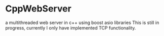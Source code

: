 # CppWebServer
a multithreaded web server in c++ using boost asio libraries
This is still in progress, currently I only have implemented TCP functionality. 
